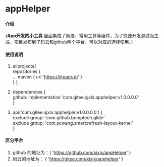 # appHelper

#### 介绍
{**App开发的小工具**
里面集成了网络、常用工具等组件，为了快速开发测试而生成，项目发布到了码云和github两个平台，可以对应的选择使用。}

#### 使用说明
1.    allprojects{      
		repositories {      
			...
			maven { url 'https://jitpack.io' }      
		}
     }

2.    dependencies {        
        github: implementation 'com.gitee.xjxlx:apphelper:v1.0.0.0.0'        
      }

3.    api('com.gitee.xjxlx:apphelper:v1.0.0.0.0') {     
        exclude group: 'com.github.bumptech.glide'      
        exclude group: 'com.scwang.smart:refresh-layout-kernel'     
      }


#### 区分平台

1.  github 的地址为：{ 'https://github.com/xjxlx/appHelper' }   
2.  码云的地址为： { 'https://gitee.com/xjxlx/apphelper' } 
